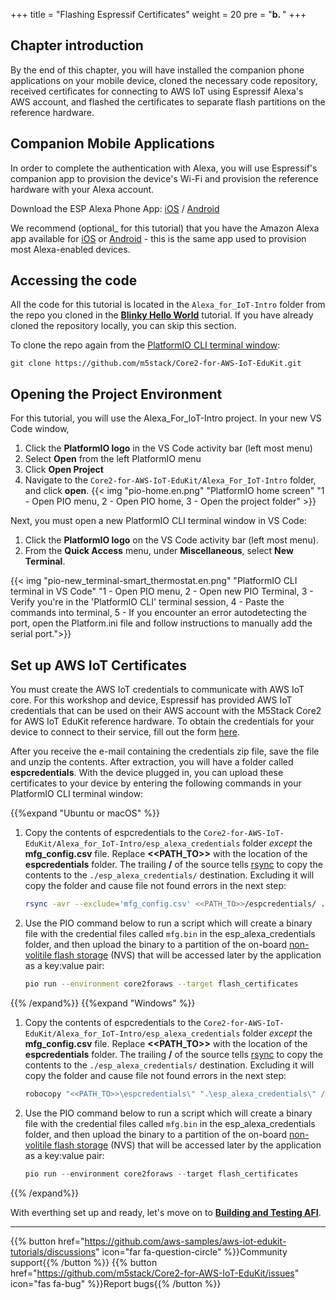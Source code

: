 +++
title = "Flashing Espressif Certificates"
weight = 20
pre = "<b>b. </b>"
+++

## Chapter introduction
By the end of this chapter, you will have installed the companion phone applications on your mobile device, cloned the necessary code repository, received certificates for connecting to AWS IoT using Espressif Alexa's AWS account, and flashed the certificates to separate flash partitions on the reference hardware.

## Companion Mobile Applications
In order to complete the authentication with Alexa, you will use Espressif's companion app to provision the device's Wi-Fi and provision the reference hardware with your Alexa account.

Download the ESP Alexa Phone App:
[iOS](https://apps.apple.com/in/app/esp-alexa/id1464127534) / [Android](https://play.google.com/store/apps/details?id=com.espressif.provbleavs)

We recommend (optional_ for this tutorial) that you have the Amazon Alexa app available for [iOS](https://apps.apple.com/us/app/amazon-alexa/id944011620) or [Android](https://play.google.com/store/apps/details?id=com.amazon.dee.app) - this is the same app used to provision most Alexa-enabled devices.

## Accessing the code
All the code for this tutorial is located in the `Alexa_for_IoT-Intro` folder from the repo you cloned in the [**Blinky Hello World**](/en/blinky-hello-world.html) tutorial. If you have already cloned the repository locally, you can skip this section.

To clone the repo again from the [PlatformIO CLI terminal window](../blinky-hello-world/prerequisites.html#open-the-platformio-cli-terminal-window):
```
git clone https://github.com/m5stack/Core2-for-AWS-IoT-EduKit.git
```

## Opening the Project Environment
For this tutorial, you will use the Alexa_For_IoT-Intro project. In your new VS Code window, 
1. Click the **PlatformIO logo** in the VS Code activity bar (left most menu)
2. Select **Open** from the left PlatformIO menu
3. Click **Open Project**
4. Navigate to the `Core2-for-AWS-IoT-EduKit/Alexa_For_IoT-Intro` folder, and click **open**.
{{< img "pio-home.en.png" "PlatformIO home screen" "1 - Open PIO menu, 2 - Open PIO home, 3 - Open the project folder" >}}

Next, you must open a new PlatformIO CLI terminal window in VS Code:
1) Click the **PlatformIO logo** on the VS Code activity bar (left most menu).
2) From the **Quick Access** menu, under **Miscellaneous**, select **New Terminal**.

{{< img "pio-new_terminal-smart_thermostat.en.png" "PlatformIO CLI terminal in VS Code" "1 - Open PIO menu, 2 - Open new PIO Terminal, 3 - Verify you're in the 'PlatformIO CLI' terminal session, 4 - Paste the commands into terminal, 5 - If you encounter an error autodetecting the port, open the Platform.ini file and follow instructions to manually add the serial port.">}}

## Set up AWS IoT Certificates 
You must create the AWS IoT credentials to communicate with AWS IoT core. For this workshop and device, Espressif has provided AWS IoT credentials that can be used on their AWS account with the M5Stack Core2 for AWS IoT EduKit reference hardware. To obtain the credentials for your device to connect to their service, fill out the form [here](https://espressif.github.io/esp-va-sdk/).

After you receive the e-mail containing the credentials zip file, save the file and unzip the contents. After extraction, you will have a folder called **espcredentials**. With the device plugged in, you can upload these certificates to your device by entering the following commands in your PlatformIO CLI terminal window:

{{%expand "Ubuntu or macOS" %}}
1. Copy the contents of espcredentials to the `Core2-for-AWS-IoT-EduKit/Alexa_for_IoT-Intro/esp_alexa_credentials` folder *except* the **mfg_config.csv** file. Replace **<<PATH_TO>>** with the location of the **espcredentials** folder. The trailing **/** of the source tells [rsync](https://download.samba.org/pub/rsync/rsync.1) to copy the contents to the `./esp_alexa_credentials/` destination. Excluding it will copy the folder and cause file not found errors in the next step:
   ```bash
   rsync -avr --exclude='mfg_config.csv' <<PATH_TO>>/espcredentials/ ./esp_alexa_credentials/
   ```
   
2. Use the PIO command below to run a script which will create a binary file with the credential files called `mfg.bin` in the esp_alexa_credentials folder, and then upload the binary to a partition of the on-board [non-volitile flash storage](https://docs.espressif.com/projects/esp-idf/en/v4.2/esp32/api-reference/storage/nvs_flash.html) (NVS) that will be accessed later by the application as a key:value pair:
   ```bash
   pio run --environment core2foraws --target flash_certificates
   ```
{{% /expand%}}
{{%expand "Windows" %}}
1. Copy the contents of espcredentials to the `Core2-for-AWS-IoT-EduKit/Alexa_for_IoT-Intro/esp_alexa_credentials` folder *except* the **mfg_config.csv** file. Replace **<<PATH_TO>>** with the location of the **espcredentials** folder. The trailing **/** of the source tells [rsync](https://download.samba.org/pub/rsync/rsync.1) to copy the contents to the `./esp_alexa_credentials/` destination. Excluding it will copy the folder and cause file not found errors in the next step:
   ```PowerShell
   robocopy "<<PATH_TO>>\espcredentials\" ".\esp_alexa_credentials\" /xf mfg_config.csv
   ```
   
2. Use the PIO command below to run a script which will create a binary file with the credential files called `mfg.bin` in the esp_alexa_credentials folder, and then upload the binary to a partition of the on-board [non-volitile flash storage](https://docs.espressif.com/projects/esp-idf/en/v4.2/esp32/api-reference/storage/nvs_flash.html) (NVS) that will be accessed later by the application as a key:value pair:
   ```PowerShell
   pio run --environment core2foraws --target flash_certificates
   ```
{{% /expand%}}

With everthing set up and ready, let's move on to [**Building and Testing AFI**](/en/intro-to-alexa-for-iot/building-and-testing-afi.html).

---
{{% button href="https://github.com/aws-samples/aws-iot-edukit-tutorials/discussions" icon="far fa-question-circle" %}}Community support{{% /button %}} {{% button href="https://github.com/m5stack/Core2-for-AWS-IoT-EduKit/issues" icon="fas fa-bug" %}}Report bugs{{% /button %}}